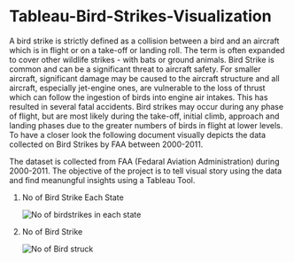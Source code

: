 # Tableau-Bird-Strikes-Visualization

A bird strike is strictly defined as a collision between a bird and an aircraft which is in flight or on a take-off or landing roll. The term is often expanded to cover other wildlife strikes - with bats or ground animals. Bird Strike is common and can be a significant threat to aircraft safety. For smaller aircraft, significant damage may be caused to the aircraft structure and all aircraft, especially jet-engine ones, are vulnerable to the loss of thrust which can follow the ingestion of birds into engine air intakes. This has resulted in several fatal accidents. Bird strikes may occur during any phase of flight, but are most likely during the take-off, initial climb, approach and landing phases due to the greater numbers of birds in flight at lower levels. To have a closer look the following document visually depicts the data collected on Bird Strikes by FAA between 2000-2011.

The dataset is collected from FAA (Fedaral Aviation Administration) during 2000-2011. The objective of the project is to tell visual story using the data and find meanungful insights using a Tableau Tool.

1. No of Bird Strike Each State

   ![No  of  birdstrikes in each state](https://github.com/mahima90/Tableau-Bird-Strikes-Visualization/assets/123813853/7693d1e5-8112-4170-b918-1db346de28c9)

2. No of Bird Strike

   ![No  of Bird struck](https://github.com/mahima90/Tableau-Bird-Strikes-Visualization/assets/123813853/bfe3ff3f-6a56-4593-a0fb-587c8a115908)



